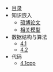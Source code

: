 
* [目录](/)
* 知识嵌入
    * [硕博论文](知识图谱/硕博论文整理.md)
    * [相关模型](知识图谱/硕博论文整理.md)
* 数据结构与算法
    * [4.1](April/4.1.md)
    * [4.2](April/4.2.md)
* 代码
    * [4.1cpp](Codes/4.1cpp.md)